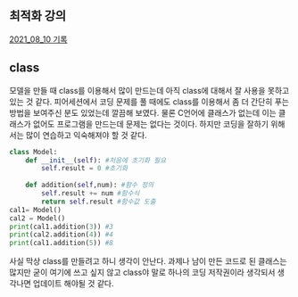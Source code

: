 ## 최적화 강의

[2021_08_10 기록](https://thought-process-ing.tistory.com/3)



## class

모델을 만들 때 class를 이용해서 많이 만드는데 아직 class에 대해서 잘 사용을 못하고 있는 것 같다. 피어세션에서 코딩 문제를 풀 때에도 class를 이용해서 좀 더 간단히 푸는 방법을 보여주신 분도 있었는데 깔끔해 보였다. 물론 C언어에 클래스가 없는데 이는 클래스가 없어도 프로그램을 만드는데 문제는 없다는 것이다. 하지만 코딩을 잘하기 위해서는 많이 연습하고 익숙해져야 할 것 같다.

```python
class Model:
    def __init__(self): #처음에 초기화 필요
        self.result = 0 #초기화
    
    def addition(self,num): #함수 정의
        self.result += num #함수식
        return self.result #함수값 도출
cal1= Model()
cal2 = Model()
print(cal1.addition(3)) #3
print(cal2.addition(4)) #4
print(cal1.addition(5)) #8
```



사실 막상 class를 만들려고 하니 생각이 안난다. 과제나 남이 만든 코드로 된 클래스는 많지만 굳이 여기에 쓰고 싶지 않고 class야 말로 하나의 코딩 저작권이라 생각되서 생각나면 업데이트 해야될 것 같다.

